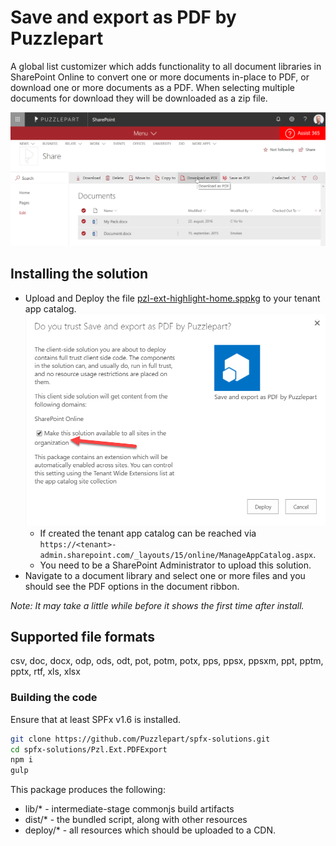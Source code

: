 # Save and export as PDF by Puzzlepart

A global list customizer which adds functionality to all document libraries in SharePoint Online to convert one or more documents in-place to PDF, or download one or more documents as a PDF. When selecting multiple documents for download they will be downloaded as a zip file.

![Screenshot](./screenshot.png "Screenshot")

## Installing the solution

- Upload and Deploy the file [pzl-ext-highlight-home.sppkg](./pzl-ext-pdf-export.sppkg) to your tenant app catalog. ![TrustSolution](./screenshot-2.png "Trust solution")
    * If created the tenant app catalog can be reached via `https://<tenant>-admin.sharepoint.com/_layouts/15/online/ManageAppCatalog.aspx`.
    * You need to be a SharePoint Administrator to upload this solution.
- Navigate to a document library and select one or more files and you should see the PDF options in the document ribbon.

_Note: It may take a little while before it shows the first time after install._

## Supported file formats
csv, doc, docx, odp, ods, odt, pot, potm, potx, pps, ppsx, ppsxm, ppt, pptm, pptx, rtf, xls, xlsx

### Building the code

Ensure that at least SPFx v1.6 is installed.

```bash
git clone https://github.com/Puzzlepart/spfx-solutions.git
cd spfx-solutions/Pzl.Ext.PDFExport
npm i
gulp
```

This package produces the following:

* lib/* - intermediate-stage commonjs build artifacts
* dist/* - the bundled script, along with other resources
* deploy/* - all resources which should be uploaded to a CDN.
